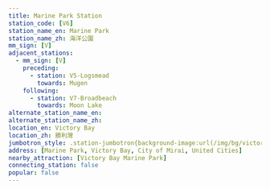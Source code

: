 ```yaml
---
title: Marine Park Station
station_code: [V6]
station_name_en: Marine Park
station_name_zh: 海洋公園
mm_sign: [V]
adjacent_stations:
  - mm_sign: [V]
    preceding:
      - station: V5-Logsmead
        towards: Mugen
    following:
      - station: V7-Broadbeach
        towards: Moon Lake
alternate_station_name_en: 
alternate_station_name_zh: 
location_en: Victory Bay
location_zh: 勝利灣
jumbotron_style: .station-jumbotron{background-image:url(/img/bg/victoryline.png);background-repeat:no-repeat;background-size:100% 10px;background-position:0 130px}
address: [Marine Park, Victory Bay, City of Mirai, United Cities]
nearby_attraction: [Victory Bay Marine Park]
connecting_station: false
popular: false
---
```



